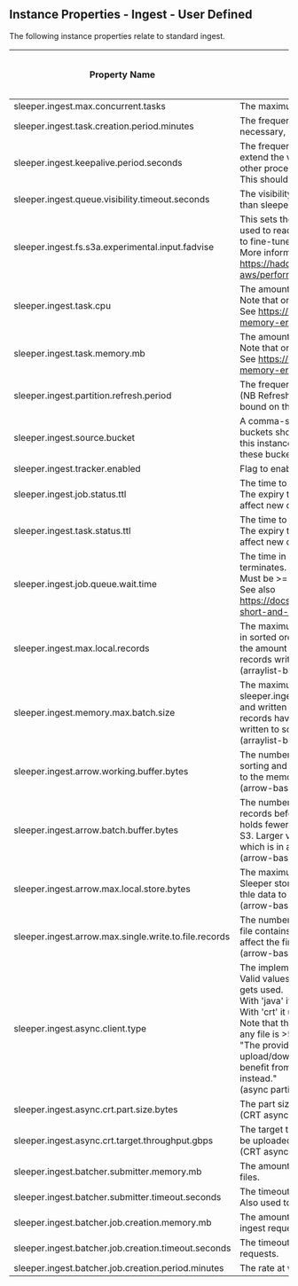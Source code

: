 ## Instance Properties - Ingest - User Defined

The following instance properties relate to standard ingest.

| Property Name                                         | Description                                                                                                                                                                                                                                                                                                                                                                                                                                                                                                                                                                                                                                                                                                                                                                                                      | Default Value | Run CdkDeploy When Changed |
|-------------------------------------------------------|------------------------------------------------------------------------------------------------------------------------------------------------------------------------------------------------------------------------------------------------------------------------------------------------------------------------------------------------------------------------------------------------------------------------------------------------------------------------------------------------------------------------------------------------------------------------------------------------------------------------------------------------------------------------------------------------------------------------------------------------------------------------------------------------------------------|---------------|----------------------------|
| sleeper.ingest.max.concurrent.tasks                   | The maximum number of concurrent ECS tasks to run.                                                                                                                                                                                                                                                                                                                                                                                                                                                                                                                                                                                                                                                                                                                                                               | 200           | false                      |
| sleeper.ingest.task.creation.period.minutes           | The frequency in minutes with which an EventBridge rule runs to trigger a lambda that, if necessary, runs more ECS tasks to perform ingest jobs.                                                                                                                                                                                                                                                                                                                                                                                                                                                                                                                                                                                                                                                                 | 1             | true                       |
| sleeper.ingest.keepalive.period.seconds               | The frequency, in seconds, with which change message visibility requests are sent to extend the visibility of messages on the ingest queue so that they are not processed by other processes.<br>This should be less than the value of sleeper.ingest.queue.visibility.timeout.seconds.                                                                                                                                                                                                                                                                                                                                                                                                                                                                                                                          | 300           | false                      |
| sleeper.ingest.queue.visibility.timeout.seconds       | The visibility timeout in seconds for the standard ingest job queue. This should be greater than sleeper.ingest.keepalive.period.seconds.                                                                                                                                                                                                                                                                                                                                                                                                                                                                                                                                                                                                                                                                        | 900           | true                       |
| sleeper.ingest.fs.s3a.experimental.input.fadvise      | This sets the value of fs.s3a.experimental.input.fadvise on the Hadoop configuration used to read and write files to and from S3 in ingest jobs. Changing this value allows you to fine-tune how files are read. Possible values are "normal", "sequential" and "random". More information is available here:<br>https://hadoop.apache.org/docs/current/hadoop-aws/tools/hadoop-aws/performance.html#fadvise.                                                                                                                                                                                                                                                                                                                                                                                                    | sequential    | false                      |
| sleeper.ingest.task.cpu                               | The amount of CPU used by Fargate tasks that perform ingest jobs.<br>Note that only certain combinations of CPU and memory are valid.<br>See https://docs.aws.amazon.com/AmazonECS/latest/developerguide/task-cpu-memory-error.html for valid options.                                                                                                                                                                                                                                                                                                                                                                                                                                                                                                                                                           | 2048          | true                       |
| sleeper.ingest.task.memory.mb                         | The amount of memory in MB used by Fargate tasks that perform ingest jobs.<br>Note that only certain combinations of CPU and memory are valid.<br>See https://docs.aws.amazon.com/AmazonECS/latest/developerguide/task-cpu-memory-error.html for valid options.                                                                                                                                                                                                                                                                                                                                                                                                                                                                                                                                                  | 4096          | true                       |
| sleeper.ingest.partition.refresh.period               | The frequency in seconds with which ingest tasks refresh their view of the partitions.<br>(NB Refreshes only happen once a batch of data has been written so this is a lower bound on the refresh frequency.)                                                                                                                                                                                                                                                                                                                                                                                                                                                                                                                                                                                                    | 120           | false                      |
| sleeper.ingest.source.bucket                          | A comma-separated list of buckets that contain files to be ingested via ingest jobs. The buckets should already exist, i.e. they will not be created as part of the cdk deployment of this instance of Sleeper. The ingest and bulk import stacks will be given read access to these buckets so that they can consume data from them.                                                                                                                                                                                                                                                                                                                                                                                                                                                                            |               | true                       |
| sleeper.ingest.tracker.enabled                        | Flag to enable/disable storage of tracking information for ingest jobs and tasks.                                                                                                                                                                                                                                                                                                                                                                                                                                                                                                                                                                                                                                                                                                                                | true          | true                       |
| sleeper.ingest.job.status.ttl                         | The time to live in seconds for ingest job updates in the job tracker. Default is 1 week.<br>The expiry time is fixed when an update is saved to the store, so changing this will only affect new data.                                                                                                                                                                                                                                                                                                                                                                                                                                                                                                                                                                                                          | 604800        | false                      |
| sleeper.ingest.task.status.ttl                        | The time to live in seconds for ingest task updates in the job tracker. Default is 1 week.<br>The expiry time is fixed when an update is saved to the store, so changing this will only affect new data.                                                                                                                                                                                                                                                                                                                                                                                                                                                                                                                                                                                                         | 604800        | false                      |
| sleeper.ingest.job.queue.wait.time                    | The time in seconds to wait for ingest jobs to appear on the queue before an ingest task terminates.<br>Must be >= 0 and <= 20.<br>See also https://docs.aws.amazon.com/AWSSimpleQueueService/latest/SQSDeveloperGuide/sqs-short-and-long-polling.html                                                                                                                                                                                                                                                                                                                                                                                                                                                                                                                                                           | 20            | false                      |
| sleeper.ingest.max.local.records                      | The maximum number of records written to local file in an ingest job. (Records are written in sorted order to local disk before being uploaded to S3. Increasing this value increases the amount of time before data is visible in the system, but increases the number of records written to S3 in a batch, therefore reducing costs.)<br>(arraylist-based ingest only)                                                                                                                                                                                                                                                                                                                                                                                                                                         | 100000000     | false                      |
| sleeper.ingest.memory.max.batch.size                  | The maximum number of records to read into memory in an ingest job. (Up to sleeper.ingest.memory.max.batch.size records are read into memory before being sorted and written to disk. This process is repeated until sleeper.ingest.max.local.records records have been written to local files. Then the sorted files and merged and the data is written to sorted files in S3.)<br>(arraylist-based ingest only)                                                                                                                                                                                                                                                                                                                                                                                                | 1000000       | false                      |
| sleeper.ingest.arrow.working.buffer.bytes             | The number of bytes to allocate to the Arrow working buffer. This buffer is used for sorting and other sundry activities. Note that this is off-heap memory, which is in addition to the memory assigned to the JVM.<br>(arrow-based ingest only) [256MB]                                                                                                                                                                                                                                                                                                                                                                                                                                                                                                                                                        | 268435456     | false                      |
| sleeper.ingest.arrow.batch.buffer.bytes               | The number of bytes to allocate to the Arrow batch buffer, which is used to hold the records before they are written to local disk. A larger value means that the local disk holds fewer, larger files, which are more efficient to merge together during an upload to S3. Larger values may require a larger working buffer. Note that this is off-heap memory, which is in addition to the memory assigned to the JVM.<br>(arrow-based ingest only) [1GB]                                                                                                                                                                                                                                                                                                                                                      | 1073741824    | false                      |
| sleeper.ingest.arrow.max.local.store.bytes            | The maximum number of bytes to store on the local disk before uploading to the main Sleeper store. A larger value reduces the number of S3 PUTs that are required to upload thle data to S3 and results in fewer files per partition.<br>(arrow-based ingest only) [2GB]                                                                                                                                                                                                                                                                                                                                                                                                                                                                                                                                         | 2147483648    | false                      |
| sleeper.ingest.arrow.max.single.write.to.file.records | The number of records to write at once into an Arrow file in the local store. A single Arrow file contains many of these micro-batches and so this parameter does not significantly affect the final size of the Arrow file. Larger values may require a larger working buffer.<br>(arrow-based ingest only) [1K]                                                                                                                                                                                                                                                                                                                                                                                                                                                                                                | 1024          | false                      |
| sleeper.ingest.async.client.type                      | The implementation of the async S3 client to use for upload during ingest.<br>Valid values are 'java' or 'crt'. This determines the implementation of S3AsyncClient that gets used.<br>With 'java' it makes a single PutObject request for each file.<br>With 'crt' it uses the AWS Common Runtime (CRT) to make multipart uploads.<br>Note that the CRT option is recommended. Using the Java option may cause failures if any file is >5GB in size, and will lead to the following warning:<br>"The provided S3AsyncClient is not an instance of S3CrtAsyncClient, and thus multipart upload/download feature is not enabled and resumable file upload is not supported. To benefit from maximum throughput, consider using S3AsyncClient.crtBuilder().build() instead."<br>(async partition file writer only) | crt           | false                      |
| sleeper.ingest.async.crt.part.size.bytes              | The part size in bytes to use for multipart uploads.<br>(CRT async ingest only) [128MB]                                                                                                                                                                                                                                                                                                                                                                                                                                                                                                                                                                                                                                                                                                                          | 134217728     | false                      |
| sleeper.ingest.async.crt.target.throughput.gbps       | The target throughput for multipart uploads, in GB/s. Determines how many parts should be uploaded simultaneously.<br>(CRT async ingest only)                                                                                                                                                                                                                                                                                                                                                                                                                                                                                                                                                                                                                                                                    | 10            | false                      |
| sleeper.ingest.batcher.submitter.memory.mb            | The amount of memory in MB for the lambda that receives submitted requests to ingest files.                                                                                                                                                                                                                                                                                                                                                                                                                                                                                                                                                                                                                                                                                                                      | 1024          | true                       |
| sleeper.ingest.batcher.submitter.timeout.seconds      | The timeout in seconds for the lambda that receives submitted requests to ingest files. Also used to define the visibility timeout for the batcher submit queue.                                                                                                                                                                                                                                                                                                                                                                                                                                                                                                                                                                                                                                                 | 20            | true                       |
| sleeper.ingest.batcher.job.creation.memory.mb         | The amount of memory in MB for the lambda that creates ingest jobs from submitted file ingest requests.                                                                                                                                                                                                                                                                                                                                                                                                                                                                                                                                                                                                                                                                                                          | 1024          | true                       |
| sleeper.ingest.batcher.job.creation.timeout.seconds   | The timeout in seconds for the lambda that creates ingest jobs from submitted file ingest requests.                                                                                                                                                                                                                                                                                                                                                                                                                                                                                                                                                                                                                                                                                                              | 900           | true                       |
| sleeper.ingest.batcher.job.creation.period.minutes    | The rate at which the ingest batcher job creation lambda runs (in minutes, must be >=1).                                                                                                                                                                                                                                                                                                                                                                                                                                                                                                                                                                                                                                                                                                                         | 1             | true                       |
